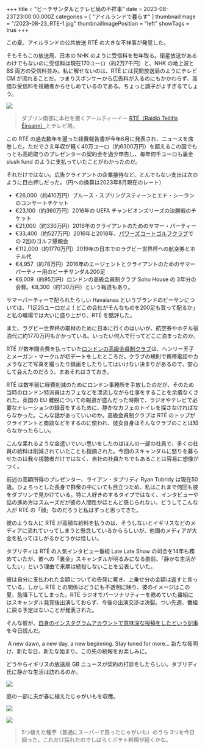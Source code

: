 +++
title = "ビーチサンダルとテレビ局の不祥事"
date = 2023-08-23T23:00:00.000Z
categories = [ "アイルランドで暮らす" ]
thumbnailImage = "/2023-08-23_RTE-1.jpg"
thumbnailImagePosition = "left"
showTags = true
+++

この夏、アイルランドの公共放送 RTÉ の大きな不祥事が発覚した。

<!--more-->

そもそもこの放送局、日本の NHK のように受信料を毎年取る。衛星放送があるわけでもないのに受信料は現在170ユーロ（約2万7千円）と、NHK の地上波と BS 両方の受信料並み。私に解せないのは、RTÉ には民間放送局のようにテレビ CM が流れることだ。つまりスポンサーから広告料が入るのにもかかわらず、高価な受信料を視聴者からせしめているのである。ちょっと調子がよすぎるでしょう。

![](/2023-08-23_RTE-1.jpg)

> ダブリン南部に本社を置くアールティーイー [RTÉ（Raidió Teilifís Éireann）](https://www.rte.ie/)とテレビ塔。

この RTÉ の過去数年を遡った経費報告書が今年6月に発表され、ニュースを席巻した。ただでさえ年収が軽く40万ユーロ（約6300万円）を超えるこの国でもっとも高給取りのプレゼンターの契約金を過少申告し、毎年何千ユーロも裏金 slush fund のように支払っていたことがわかったのだ。

それだけではない。広告クライアントの企業接待など、とんでもない支出は次のように目白押しだった。（円への換算は2023年8月現在のレート）

* €26,000（約410万円）ブルース・スプリングスティーンとエド・シーランのコンサートチケット
* €23,100（約360万円）2016年の UEFA チャンピオンズリーズの決勝戦のチケット
* €21,000（約330万円）2016年のクライアントのためのサマー・パーティー
* €33,400（約527万円）2016年と2018年、[パワーズコートゴルフクラブ](https://powerscourtgolfclub.com/)での 2回のゴルフ懇親会
* €112,000（約1770万円）2019年の日本でのラグビー世界杯への航空券とホテル代
* €4,957（約78万円）2016年のエージェントとクライアントのためのサマーパーティー用のビーチサンダル200足
* €6,009（約95万円）ロンドンの高級会員制クラブ Soho House の 3年分の会費。€8,300（約130万円）という報道もあり。

サマーパーティーで配られたらしい Havaianas というブランドのビーサンについては、「1足25ユーロだよ！どこの会社がそんなものを200足も買って配るか」と私の職場では大いに盛り上がり、RTÉ を酷評した。

また、ラグビー世界杯の取材のために日本に行くのはいいが、航空券やホテル宿泊代に約1770万円もかかっている。いったい何人で行ってどこに泊まったのか。

RTÉ が数年間会費を払っていた[ロンドンの高級会員制クラブ](https://www.sohohouse.com/membership)は、ヘンリー王子とメーガン・マークルが初デートをしたところだ。クラブの規則で携帯電話やカメラなどで写真を撮ったり録画をしたりしてはいけない決まりがあるので、安心して会えたのだろう。まあそれはさておき。

RTÉ は数年前に経費削減のためにロンドン事務所を手放したのだが、そのため当時のロンドン特派員はカフェなどを漂流しながら仕事をすることを余儀なくされた。英国の EU 離脱についての報道が盛んだった時期で、ラジオやテレビで必要なナレーションの録音をするために、静かなカフェのトイレを探さなければならなかった。こんな話があっていいのか。高級会員制クラブは RTÉ のトップがクライアントと商談などをするのに使われ、彼女自身はそんなクラブのことは知らなかったらしい。

こんな呆れるような金遣いでいい思いをしたのはほんの一部の社員で、多くの社員の給料は削減されていたことも指摘された。今回のスキャンダルに怒りを募らせたのは我々視聴者だけではなく、自社の社員たちでもあることは容易に想像がつく。

前述の高額所得のプレゼンター、ライアン・タブリディ Ryan Tubridy は現在50歳。ひょろっとした長身で群衆の中にいても目立つため、私はこれまで何回も彼をダブリンで見かけている。特に人好きのするタイプではなく、インタビューや話の進め方はスムーズだが彼の人間性がほとんど感じられない。どうしてこんな人が RTÉ の「顔」なのだろうと私はずっと思ってきた。

彼のような人に RTÉ が高額な給料を払うのは、そうしないとイギリスなどのメディアに流れていってしまうと懸念しているかららしいが、他国のメディアが大金を払ってほしがるかどうかは怪しい。

タブリディは RTÉ の人気インタビュー番組 Late Late Show の司会を14年も務めていたが、彼への「裏金」スキャンダルが明るみになる直前、「静かな生活がしたい」という理由で来期は続投しないことを公表していた。

彼は自分に支払われた金額についての告発に驚き、上乗せ分の金額は返すと言っている。しかし RTÉ との関係はどうにも不透明に映り、彼のイメージはこの夏、急降下してしまった。RTÉ ラジオでパーソナリティーを務めていた番組にはスキャンダル発覚後出演しておらず、今後の出演交渉は決裂。つい先週、番組に戻る予定はないことが発表された。

そんな彼が、[自身のインスタグラムアカウントで意味深な投稿をしたという記事](https://www.independent.ie/irish-news/ryan-tubridy-teases-next-move-to-fans-in-first-social-media-post-since-rte-axing/a2002510730.html)を今日読んだ。

 A new dawn, a new day, a new beginning. Stay tuned for more… 新たな夜明け、新たな日、新たな始まり。この先の続報をお楽しみに。

どうやらイギリスの放送局 GB ニュースが契約の打診をしたらしい。タブリディ氏に静かな生活は訪れるのか。

![](/2023-08-23_RTE-4.webp)

庭の一部に夫が春に植えたじゃがいもを収穫。

![](/2023-08-23_RTE-2.webp)

![](/2023-08-23_RTE-3.webp)

> 5つ植えた種芋（普通にスーパーで買ったじゃがいも）のうち 3つを今日掘った。これだけ採れたのでしばらくポテト料理が続くかな。
